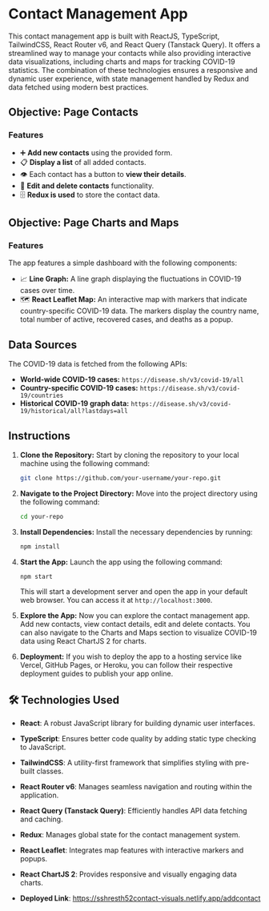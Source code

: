 # Contact Management App 

This contact management app is built with ReactJS, TypeScript, TailwindCSS, React Router v6, and React Query (Tanstack Query). It offers a streamlined way to manage your contacts while also providing interactive data visualizations, including charts and maps for tracking COVID-19 statistics. The combination of these technologies ensures a responsive and dynamic user experience, with state management handled by Redux and data fetched using modern best practices.

## Objective: Page Contacts 

### Features
- ➕ **Add new contacts** using the provided form.
- 📋 **Display a list** of all added contacts.
- 👁️ Each contact has a button to **view their details**.
- 📝 **Edit and delete contacts** functionality.
- 🗄️ **Redux is used** to store the contact data.

## Objective: Page Charts and Maps 

### Features
The app features a simple dashboard with the following components:
- 📈 **Line Graph:** A line graph displaying the fluctuations in COVID-19 cases over time.
- 🗺️ **React Leaflet Map:** An interactive map with markers that indicate country-specific COVID-19 data. The markers display the country name, total number of active, recovered cases, and deaths as a popup.

## Data Sources 
The COVID-19 data is fetched from the following APIs:
- **World-wide COVID-19 cases:** `https://disease.sh/v3/covid-19/all`
- **Country-specific COVID-19 cases:** `https://disease.sh/v3/covid-19/countries`
- **Historical COVID-19 graph data:** `https://disease.sh/v3/covid-19/historical/all?lastdays=all`

## Instructions 

1. **Clone the Repository:** Start by cloning the repository to your local machine using the following command:

    ```bash
    git clone https://github.com/your-username/your-repo.git
    ```

2. **Navigate to the Project Directory:** Move into the project directory using the following command:

    ```bash
    cd your-repo
    ```

3. **Install Dependencies:** Install the necessary dependencies by running:

    ```bash
    npm install
    ```

4. **Start the App:** Launch the app using the following command:

    ```bash
    npm start
    ```

    This will start a development server and open the app in your default web browser. You can access it at `http://localhost:3000`.

5. **Explore the App:** Now you can explore the contact management app. Add new contacts, view contact details, edit and delete contacts. You can also navigate to the Charts and Maps section to visualize COVID-19 data using React ChartJS 2 for charts.

6. **Deployment:** If you wish to deploy the app to a hosting service like Vercel, GitHub Pages, or Heroku, you can follow their respective deployment guides to publish your app online.

## 🛠️ Technologies Used

- **React**: A robust JavaScript library for building dynamic user interfaces.
- **TypeScript**: Ensures better code quality by adding static type checking to JavaScript.
- **TailwindCSS**: A utility-first framework that simplifies styling with pre-built classes.
- **React Router v6**: Manages seamless navigation and routing within the application.
- **React Query (Tanstack Query)**: Efficiently handles API data fetching and caching.
- **Redux**: Manages global state for the contact management system.
- **React Leaflet**: Integrates map features with interactive markers and popups.
- **React ChartJS 2**: Provides responsive and visually engaging data charts.

- **Deployed Link**: https://sshresth52contact-visuals.netlify.app/addcontact
